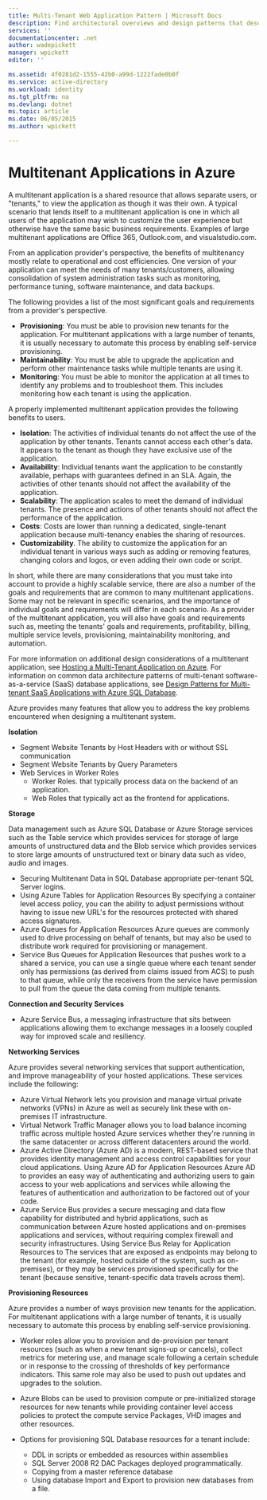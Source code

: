 ```yaml
---
title: Multi-Tenant Web Application Pattern | Microsoft Docs
description: Find architectural overviews and design patterns that describe how to implement a multi-tenant web application on Azure.
services: ''
documentationcenter: .net
author: wadepickett
manager: wpickett
editor: ''

ms.assetid: 4f0281d2-1555-42b0-a99d-1222fade0b0f
ms.service: active-directory
ms.workload: identity
ms.tgt_pltfrm: na
ms.devlang: dotnet
ms.topic: article
ms.date: 06/05/2015
ms.author: wpickett

---
```

# Multitenant Applications in Azure
A multitenant application is a shared resource that allows separate users, or "tenants," to view the application as though it was their own. A typical scenario that lends itself to a multitenant application is one in which all users of the application may wish to customize the user experience but otherwise have the same basic business requirements. Examples of large multitenant applications are Office 365, Outlook.com, and visualstudio.com.

From an application provider's perspective, the benefits of multitenancy mostly relate to operational and cost efficiencies. One version of your application can meet the needs of many tenants/customers, allowing consolidation of system administration tasks such as monitoring, performance tuning, software maintenance, and data backups.

The following provides a list of the most significant goals and requirements from a provider's perspective.

* **Provisioning**: You must be able to provision new tenants for the application.  For multitenant applications with a large number of tenants, it is usually necessary to automate this process by enabling self-service provisioning.
* **Maintainability**: You must be able to upgrade the application and perform other maintenance tasks while multiple tenants are using it.
* **Monitoring**: You must be able to monitor the application at all times to identify any problems and to troubleshoot them. This includes monitoring how each tenant is using the application.

A properly implemented multitenant application provides the following benefits to users.

* **Isolation**: The activities of individual tenants do not affect the use of the application by other tenants. Tenants cannot access each other's data. It appears to the tenant as though they have exclusive use of the application.
* **Availability**: Individual tenants want the application to be constantly available, perhaps with guarantees defined in an SLA. Again, the activities of other tenants should not affect the availability of the application.
* **Scalability**: The application scales to meet the demand of individual tenants. The presence and actions of other tenants should not affect the performance of the application.
* **Costs**: Costs are lower than running a dedicated, single-tenant application because multi-tenancy enables the sharing of resources.
* **Customizability**. The ability to customize the application for an individual tenant in various ways such as adding or removing features, changing colors and logos, or even adding their own code or script.

In short, while there are many considerations that you must take into account to provide a highly scalable service, there are also a number of the goals and requirements that are common to many multitenant applications. Some may not be relevant in specific scenarios, and the importance of individual goals and requirements will differ in each scenario. As a provider of the multitenant application, you will also have goals and requirements such as, meeting the tenants' goals and requirements, profitability, billing, multiple service levels, provisioning, maintainability monitoring, and automation.

For more information on additional design considerations of a multitenant application, see [Hosting a Multi-Tenant Application on Azure][Hosting a Multi-Tenant Application on Azure]. For information on common data architecture patterns of multi-tenant software-as-a-service (SaaS) database applications, see [Design Patterns for Multi-tenant SaaS Applications with Azure SQL Database](sql-database/sql-database-design-patterns-multi-tenancy-saas-applications.md). 

Azure provides many features that allow you to address the key problems encountered when designing a multitenant system.

**Isolation**

* Segment Website Tenants by Host Headers with or without SSL communication
* Segment Website Tenants by Query Parameters
* Web Services in Worker Roles
  * Worker Roles. that typically process data on the backend of an application.
  * Web Roles that typically act as the frontend for applications.

**Storage**

Data management such as Azure SQL Database or Azure Storage services such as the Table service which provides services for storage of large amounts of unstructured data and the Blob service which provides services to store large amounts of unstructured text or binary data such as video, audio and images.

* Securing Multitenant Data in SQL Database appropriate per-tenant SQL Server logins.
* Using Azure Tables for Application Resources By specifying a container level access policy, you can the ability to adjust permissions without having to issue new URL's for the resources protected with shared access signatures.
* Azure Queues for Application Resources Azure queues are commonly used to drive processing on behalf of tenants, but may also be used to distribute work required for provisioning or management.
* Service Bus Queues for Application Resources that pushes work to a shared a service, you can use a single queue where each tenant sender only has permissions (as derived from claims issued from ACS) to push to that queue, while only the receivers from the service have permission to pull from the queue the data coming from multiple tenants.

**Connection and Security Services**

* Azure Service Bus, a messaging infrastructure that sits between applications allowing them to exchange messages in a loosely coupled way for improved scale and resiliency.

**Networking Services**

Azure provides several networking services that support authentication, and improve manageability of your hosted applications. These services include the following:

* Azure Virtual Network lets you provision and manage virtual private networks (VPNs) in Azure as well as securely link these with on-premises IT infrastructure.
* Virtual Network Traffic Manager allows you to load balance incoming traffic across multiple hosted Azure services whether they're running in the same datacenter or across different datacenters around the world.
* Azure Active Directory (Azure AD) is a modern, REST-based service that provides identity management and access control capabilities for your cloud applications. Using Azure AD for Application Resources Azure AD to provides an easy way of authenticating and authorizing users to gain access to your web applications and services while allowing the features of authentication and authorization to be factored out of your code.
* Azure Service Bus provides a secure messaging and data flow capability for distributed and hybrid applications, such as communication between Azure hosted applications and on-premises applications and services, without requiring complex firewall and security infrastructures. Using Service Bus Relay for Application Resources to The services that are exposed as endpoints may belong to the tenant (for example, hosted outside of the system, such as on-premises), or they may be services provisioned specifically for the tenant (because sensitive, tenant-specific data travels across them).

**Provisioning Resources**

Azure provides a number of ways provision new tenants for the application. For multitenant applications with a large number of tenants, it is usually necessary to automate this process by enabling self-service provisioning.

* Worker roles allow you to provision and de-provision per tenant resources (such as when a new tenant signs-up or cancels), collect metrics for metering use, and manage scale following a certain schedule or in response to the crossing of thresholds of key performance indicators. This same role may also be used to push out updates and upgrades to the solution.
* Azure Blobs can be used to provision compute or pre-initialized storage resources for new tenants while providing container level access policies to protect the compute service Packages, VHD images and other resources.
* Options for provisioning SQL Database resources for a tenant include:
  
  * DDL in scripts or embedded as resources within assemblies
  * SQL Server 2008 R2 DAC Packages deployed programmatically.
  * Copying from a master reference database
  * Using database Import and Export to provision new databases from a file.

<!--links-->

[Hosting a Multi-Tenant Application on Azure]: http://msdn.microsoft.com/library/hh534480.aspx
[Designing Multitenant Applications on Azure]: http://msdn.microsoft.com/library/windowsazure/hh689716
